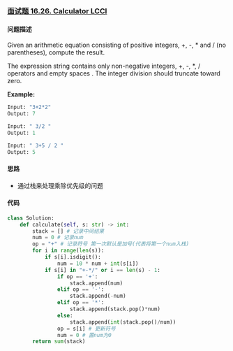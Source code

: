 ### [面试题 16.26. Calculator LCCI](https://leetcode-cn.com/problems/calculator-lcci/)

#### 问题描述
Given an arithmetic equation consisting of positive integers, +, -, * and / (no paren­theses), compute the result.

The expression string contains only non-negative integers, +, -, *, / operators and empty spaces . The integer division should truncate toward zero.

**Example:**
```python
Input: "3+2*2"
Output: 7
```
```python
Input: " 3/2 "
Output: 1
```
```python
Input: " 3+5 / 2 "
Output: 5
```

#### 思路
- 通过栈来处理乘除优先级的问题

#### 代码

```python
class Solution:
    def calculate(self, s: str) -> int:
        stack = [] # 记录中间结果
        num = 0 # 记录num
        op = "+" # 记录符号 第一次默认是加号(代表将第一个num入栈)
        for i in range(len(s)):
            if s[i].isdigit():
                num = 10 * num + int(s[i])
            if s[i] in "+-*/" or i == len(s) - 1:
                if op == '+':
                    stack.append(num)
                elif op == '-':
                    stack.append(-num)
                elif op == '*':
                    stack.append(stack.pop()*num)
                else:
                    stack.append(int(stack.pop()/num))
                op = s[i] # 更新符号
                num = 0 # 置num为0
        return sum(stack)
```